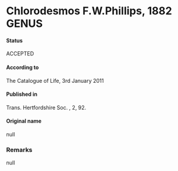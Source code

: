 Chlorodesmos F.W.Phillips, 1882 GENUS
=======

#### Status
ACCEPTED

#### According to
The Catalogue of Life, 3rd January 2011

#### Published in
Trans. Hertfordshire Soc. , 2, 92.

#### Original name
null

### Remarks
null
